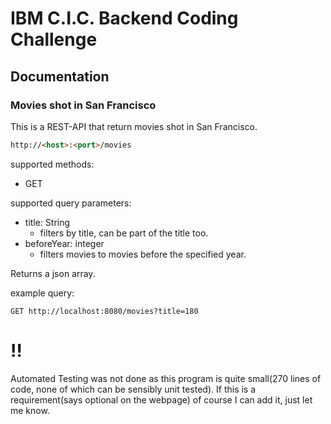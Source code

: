 # IBM C.I.C. Backend Coding Challenge

## Documentation

### Movies shot in San Francisco

This is a REST-API that return movies shot in San Francisco.

```html
http://<host>:<port>/movies
```

supported methods:

- GET

supported query parameters:

- title: String
  - filters by title, can be part of the title too.
- beforeYear: integer
  - filters movies to movies before the specified year.

Returns a json array.

example query:

```curl
GET http://localhost:8080/movies?title=180
```

# !!
Automated Testing was not done as this program is quite small(270 lines of code, none of which can be sensibly unit tested).
If this is a requirement(says optional on the webpage) of course I can add it, just let me know.